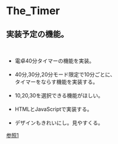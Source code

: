 <h1> The_Timer</h1>
<h2>実装予定の機能。</h2><br>
<ul>
  <li>電卓40分タイマーの機能を実装。</li><br>
  <li>40分,30分,20分モード限定で10分ごとに、<br>
      タイマーをならす機能を実装する。</li><br>
  <li>10,20,30を選択できる機能がほしい。</li><br>
  <li>HTMLとJavaScriptで実装する。</li><br>
  <li>デザインもきれいにし。見やすくる。</li>
 </ul>
<a href="https://www.nagahitoyuki.com/2021/04/a-stopwatch-program-that-count-and-displays-time-in-javascript.html">参照1</a>
